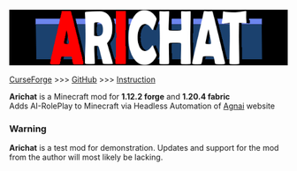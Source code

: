 ![ARICHAT](https://github.com/kiraririria/arichat/blob/web/assets/images/logo_banner.png)

[CurseForge](https://www.curseforge.com/minecraft/mc-mods/arichat) >>> [GitHub](https://github.com/kiraririria/arichat) >>> [Instruction](https://kiraririria.github.io/arichat/)

**Arichat** is a Minecraft mod for **1.12.2 forge** and **1.20.4 fabric**\
Adds AI-RolePlay to Minecraft via Headless Automation of [Agnai](https://github.com/agnaistic/agnai) website
### Warning
**Arichat** is a test mod for demonstration. Updates and support for the mod from the author will most likely be lacking. 
